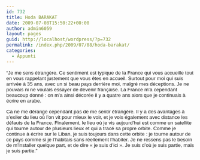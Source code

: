 ```yaml
---
id: 732
title: Hoda BARAKAT
date: 2009-07-08T15:50:22+00:00
author: admin6059
layout: pages
guid: http://localhost/wordpress/?p=732
permalink: /index.php/2009/07/08/hoda-barakat/
categories:
  - Appunti
---
```

<div>
  <span style="font-size: 10pt; font-family: arial,helvetica,sans-serif;">&#8220;Je me sens étrangère. Ce sentiment est typique de la France qui vous accueille tout en vous rappelant justement que vous êtes en accueil. Surtout pour moi qui suis arrivée à 35 ans, avec un si beau pays derrière moi, malgré mes déceptions. Je ne pouvais ni ne voulais essayer de devenir française. La France m’a cependant beaucoup donné : on m’a ainsi décorée il y a quatre ans alors que je continuais à écrire en arabe.</span>
</div>

<span style="font-size: 10pt; font-family: arial,helvetica,sans-serif;">Ca ne me dérange cependant pas de me sentir étrangère. Il y a des avantages à s’exiler du lieu où l’on vit pour mieux le voir, et je vois également avec distance les défauts de la France. Finalement, le lieu où je vis aujourd’hui est comme un satellite qui tourne autour de plusieurs lieux et qui a tracé sa propre orbite. Comme je continue à écrire sur le Liban, je suis toujours dans cette orbite : je tourne autour de ce pays comme si je l’habitais sans réellement l’habiter. Je ne ressens pas le besoin de m’installer quelque part, et de dire « je suis d’ici ». Je suis d’où je suis partie, mais je suis partie.&#8221; </span>